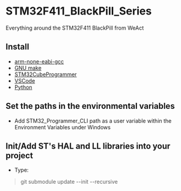 # STM32F411_BlackPill_Series
Everything around the STM32F411 BlackPill from WeAct

## Install
- [arm-none-eabi-gcc](https://developer.arm.com/downloads/-/arm-gnu-toolchain-downloads)
- [GNU make](https://sourceforge.net/projects/gnuwin32/files/make/3.81/make-3.81.exe/download?use_mirror=kumisystems&download=)
- [STM32CubeProgrammer](https://www.st.com/en/development-tools/stm32cubeprog.html)
- [VSCode](https://code.visualstudio.com/download)
- [Python](https://www.python.org/downloads/)

## Set the paths in the environmental variables
- Add STM32_Programmer_CLI path as a user variable within the Environment Variables under Windows

## Init/Add ST's HAL and LL libraries into your project
- Type:
> git submodule update --init --recursive
